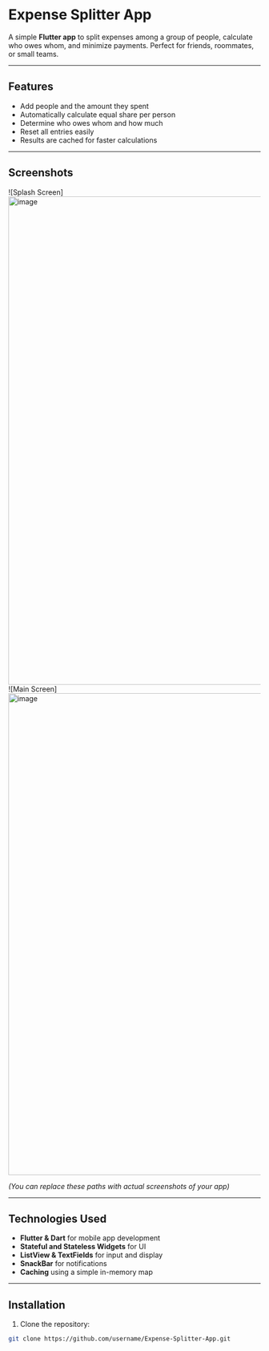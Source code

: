 # Expense Splitter App

A simple **Flutter app** to split expenses among a group of people, calculate who owes whom, and minimize payments. Perfect for friends, roommates, or small teams.

---

## Features

- Add people and the amount they spent
- Automatically calculate equal share per person
- Determine who owes whom and how much
- Reset all entries easily
- Results are cached for faster calculations

---

## Screenshots

![Splash Screen]<img width="1295" height="975" alt="image" src="https://github.com/user-attachments/assets/84336827-3009-4137-979b-ce0e45bafc7a" />  
![Main Screen]<img width="1276" height="962" alt="image" src="https://github.com/user-attachments/assets/157806ea-d0d0-4b17-a291-68ee3d07cc7d" />


*(You can replace these paths with actual screenshots of your app)*

---

## Technologies Used

- **Flutter & Dart** for mobile app development
- **Stateful and Stateless Widgets** for UI
- **ListView & TextFields** for input and display
- **SnackBar** for notifications
- **Caching** using a simple in-memory map

---

## Installation

1. Clone the repository:

```bash
git clone https://github.com/username/Expense-Splitter-App.git
